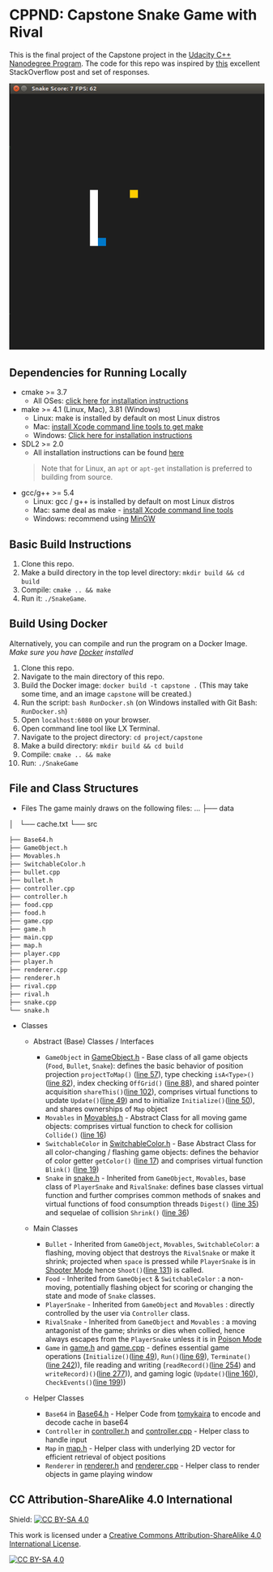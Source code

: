 # CPPND: Capstone Snake Game with Rival

This is the final project of the Capstone project in the [Udacity C++ Nanodegree Program](https://www.udacity.com/course/c-plus-plus-nanodegree--nd213). The code for this repo was inspired by [this](https://codereview.stackexchange.com/questions/212296/snake-game-in-c-with-sdl) excellent StackOverflow post and set of responses.

<img src="snake_game.gif"/>


## Dependencies for Running Locally
* cmake >= 3.7
  * All OSes: [click here for installation instructions](https://cmake.org/install/)
* make >= 4.1 (Linux, Mac), 3.81 (Windows)
  * Linux: make is installed by default on most Linux distros
  * Mac: [install Xcode command line tools to get make](https://developer.apple.com/xcode/features/)
  * Windows: [Click here for installation instructions](http://gnuwin32.sourceforge.net/packages/make.htm)
* SDL2 >= 2.0
  * All installation instructions can be found [here](https://wiki.libsdl.org/Installation)
  >Note that for Linux, an `apt` or `apt-get` installation is preferred to building from source.
* gcc/g++ >= 5.4
  * Linux: gcc / g++ is installed by default on most Linux distros
  * Mac: same deal as make - [install Xcode command line tools](https://developer.apple.com/xcode/features/)
  * Windows: recommend using [MinGW](http://www.mingw.org/)

## Basic Build Instructions

1. Clone this repo.
2. Make a build directory in the top level directory: `mkdir build && cd build`
3. Compile: `cmake .. && make`
4. Run it: `./SnakeGame`.

## Build Using Docker

Alternatively, you can compile and run the program on a Docker Image.
*Make sure you have [Docker](https://www.docker.com/get-started) installed*
1. Clone this repo.
2. Navigate to the main directory of this repo.
3. Build the Docker image: `docker build -t capstone .` (This may take some time, and an image `capstone` will be created.)
4. Run the script: `bash RunDocker.sh` (on Windows installed with Git Bash: `RunDocker.sh`)
5. Open `localhost:6080` on your browser.
6. Open command line tool like LX Terminal.
7. Navigate to the project directory: `cd project/capstone`
8. Make a build directory: `mkdir build && cd build`
9. Compile: `cmake .. && make`
10. Run: `./SnakeGame`

## File and Class Structures
* Files
The game mainly draws on the following files:
...
├── data

│   └── cache.txt
└── src

    ├── Base64.h
    ├── GameObject.h
    ├── Movables.h
    ├── SwitchableColor.h
    ├── bullet.cpp
    ├── bullet.h
    ├── controller.cpp
    ├── controller.h
    ├── food.cpp
    ├── food.h
    ├── game.cpp
    ├── game.h
    ├── main.cpp
    ├── map.h
    ├── player.cpp
    ├── player.h
    ├── renderer.cpp
    ├── renderer.h
    ├── rival.cpp
    ├── rival.h
    ├── snake.cpp
    └── snake.h

* Classes

  * Abstract (Base) Classes / Interfaces
    * `GameObject` in [GameObject.h](src/GameObject.h) - Base class of all game objects (`Food`, `Bullet`, `Snake`): defines the basic behavior of position projection `projectToMap()` ([line 57](src/GameObject.h#L57)), type checking `isA<Type>()`([line 82](src/GameObject.h#L82)), index checking `OffGrid()` ([line 88](src/GameObject.h#L88)), and shared pointer acquisition `shareThis()`([line 102](src/GameObject.h#L102)), comprises virtual functions to update `Update()`([line 49](src/GameObject.h#L49)) and to initialize `Initialize()`([line 50](src/GameObject.h#L50)), and shares ownerships of `Map` object
    * `Movables` in [Movables.h](src/Movables.h) - Abstract Class for all moving game objects: comprises virtual function to check for collision `Collide()` ([line 16](src/Movables.h#L16))
    * `SwitchableColor` in [SwitchableColor.h](src/SwitchableColor.h) - Base Abstract Class for all color-changing / flashing game objects: defines the behavior of color getter `getColor()` ([line 17](src/SwitchableColor.h#L17)) and comprises virtual function `Blink()` ([line 19](src/SwitchableColor.h#L19))
    * `Snake` in [snake.h](src/snake.h) - Inherited from `GameObject`, `Movables`, base class of `PlayerSnake` and `RivalSnake`: defines base classes virtual function and further comprises common methods of snakes and virtual functions of food consumption threads `Digest()` ([line 35](src/snake.h#L35)) and sequelae of collision `Shrink()` ([line 36](src/snake.h#L36))

  * Main Classes
    * `Bullet` - Inherited from `GameObject`, `Movables`, `SwitchableColor`: a flashing, moving object that destroys the `RivalSnake` or make it shrink; projected when `space` is pressed while `PlayerSnake` is in [Shooter Mode](#Shooter-Mode) hence `Shoot()`([line 131](src/player.cpp#L131)) is called.
    * `Food` - Inherited from `GameObject` & `SwitchableColor` : a non-moving, potentially flashing object for scoring or changing the state and mode of `Snake` classes.
    * `PlayerSnake` - Inherited from `GameObject` and `Movables` : directly controlled by the user via `Controller` class.
    * `RivalSnake` - Inherited from `GameObject` and `Movables` : a moving antagonist of the game; shrinks or dies when collied, hence always escapes from the `PlayerSnake` unless it is in [Poison Mode](#Poison-Mode)
    * `Game` in [game.h](src/game.h) and [game.cpp](src/game.cpp) - defines essential game operations (`Initialize()`([line 49](src/game.cpp#L49)), `Run()`([line 69](src/game.cpp#L69)), `Terminate()`([line 242](src/game.cpp#L242))), file reading and writing (`readRecord()`([line 254](src/game.cpp#L254)) and `writeRecord)()`([line 277](src/game.cpp#L277))), and gaming logic (`Update()`([line 160](src/game.cpp#L160)), `CheckEvents()`([line 199](src/game.cpp#L199)))

  * Helper Classes
    * `Base64` in [Base64.h](src/Base64.h) - Helper Code from [tomykaira](https://gist.github.com/tomykaira/f0fd86b6c73063283afe550bc5d77594) to encode and decode cache in base64
    * `Controller` in [controller.h](src/controller.h) and [controller.cpp](sr/controller.cpp) - Helper class to handle input
    * `Map` in [map.h](src/map.h) - Helper class with underlying 2D vector for efficient retrieval of object positions
    * `Renderer` in [renderer.h](src/renderer.h) and [renderer.cpp](src/renderer.cpp) - Helper class to render objects in game playing window

## CC Attribution-ShareAlike 4.0 International

Shield: [![CC BY-SA 4.0][cc-by-sa-shield]][cc-by-sa]

This work is licensed under a
[Creative Commons Attribution-ShareAlike 4.0 International License][cc-by-sa].

[![CC BY-SA 4.0][cc-by-sa-image]][cc-by-sa]

[cc-by-sa]: http://creativecommons.org/licenses/by-sa/4.0/
[cc-by-sa-image]: https://licensebuttons.net/l/by-sa/4.0/88x31.png
[cc-by-sa-shield]: https://img.shields.io/badge/License-CC%20BY--SA%204.0-lightgrey.svg
